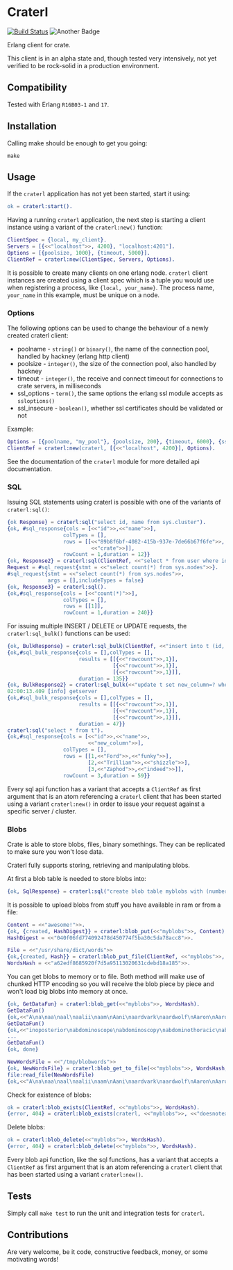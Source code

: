 # Craterl #


[![Build Status](https://travis-ci.org/crate/craterl.svg?branch=master)](https://travis-ci.org/crate/craterl)
![Another Badge](http://img.shields.io/badge/another-badge-green.svg)

Erlang client for crate.

This client is in an alpha state and, though tested very intensively,
not yet verified to be rock-solid in a production environment.

## Compatibility ##

Tested with Erlang ``R16B03-1`` and ``17``.

## Installation ##

Calling make should be enough to get you going:

```
make
```

## Usage ##


If the ```craterl``` application has not yet been started,
start it using:

```erlang
ok = craterl:start().
```

Having a running ``craterl`` application, the next step is starting a client
instance using a variant of the ```craterl:new()``` function:

```erlang
ClientSpec = {local, my_client}.
Servers = [{<<"localhost">>, 4200}, "localhost:4201"].
Options = [{poolsize, 1000}, {timeout, 5000}].
ClientRef = craterl:new(ClientSpec, Servers, Options).
```

It is possible to create many clients on one erlang node.
```craterl``` client instances are created using a client spec which is
a tuple you would use when registering a process, like ```{local, your_name}```.
The process name, ```your_name``` in this example, must be unique on a node.

### Options ###

The following options can be used to change the behaviour of a newly created craterl client:

* poolname - ```string()``` or ```binary()```, the name of the connection pool, handled by hackney (erlang http client)
* poolsize - ```integer()```, the size of the connection pool, also handled by hackney
* timeout - ```integer()```, the receive and connect timeout for connections to crate servers, in milliseconds
* ssl_options - ```term()```, the same options the erlang ssl module accepts as ```ssloptions()```
* ssl_insecure - ```boolean()```, whether ssl certificates should be validated or not

Example:

```erlang
Options = [{poolname, "my_pool"}, {poolsize, 200}, {timeout, 6000}, {ssl_insecure, false}, {ssl_options, [{cipers, [{rsa, aes_256_cbc, sha}]}, {cacerts, MyDerEncodedCaCerts}]}].
ClientRef = craterl:new(craterl, [{<<"localhost", 4200}], Options).
```

See the documentation of the ```craterl``` module for more detailed api documentation.

### SQL ###

Issuing SQL statements using craterl is possible with one of the variants of ```craterl:sql()```:

```erlang
{ok Response} = craterl:sql("select id, name from sys.cluster").
{ok, #sql_response{cols = [<<"id">>,<<"name">>],
                  colTypes = [],
                  rows = [[<<"89b8f6bf-4082-415b-937e-7de66b67f6fe">>,
                           <<"crate">>]],
                  rowCount = 1,duration = 12}}
{ok, Response2} = craterl:sql(ClientRef, <<"select * from user where id in (?, ?, ?)">>, [1, 2, 3]).
Request = #sql_request{stmt = <<"select count(*) from sys.nodes">>}.
#sql_request{stmt = <<"select count(*) from sys.nodes">>,
             args = [],includeTypes = false}
{ok, Response3} = craterl:sql().
{ok,#sql_response{cols = [<<"count(*)">>],
                  colTypes = [],
                  rows = [[1]],
                  rowCount = 1,duration = 240}}
```

For issuing multiple INSERT / DELETE or UPDATE requests, the ```craterl:sql_bulk()```
functions can be used:

```erlang
{ok, BulkResponse} = craterl:sql_bulk(ClientRef, <<"insert into t (id, name) values (?, ?)">>, [[1, <<"Ford">>], [2, <<"Trillian">>], [3, <<"Zaphod">>]]).
{ok,#sql_bulk_response{cols = [],colTypes = [],
                       results = [[{<<"rowcount">>,1}],
                                  [{<<"rowcount">>,1}],
                                  [{<<"rowcount">>,1}]],
                       duration = 135}}
{ok, BulkResponse2} = craterl:sql_bulk(<<"update t set new_column=? where id=?">>, [[<<"funky">>, 1], [<<"shizzle">>, 2], [<<"indeed">>, 3]]).
02:00:13.409 [info] getserver
{ok,#sql_bulk_response{cols = [],colTypes = [],
                       results = [[{<<"rowcount">>,1}],
                                  [{<<"rowcount">>,1}],
                                  [{<<"rowcount">>,1}]],
                       duration = 47}}
craterl:sql("select * from t").
{ok,#sql_response{cols = [<<"id">>,<<"name">>,
                          <<"new_column">>],
                  colTypes = [],
                  rows = [[1,<<"Ford">>,<<"funky">>],
                          [2,<<"Trillian">>,<<"shizzle">>],
                          [3,<<"Zaphod">>,<<"indeed">>]],
                  rowCount = 3,duration = 59}}
```

Every sql api function has a variant that accepts a ```ClientRef``` as first 
argument that is an atom referencing a ```craterl``` client that has been 
started using a variant ```craterl:new()``` in order to issue your request 
against a specific server / cluster.

### Blobs ###

Crate is able to store blobs, files, binary somethings. They can be replicated to 
make sure you won't lose data.

Craterl fully supports storing, retrieving and manipulating blobs.

At first a blob table is needed to store blobs into:

```erlang
{ok, SqlResponse} = craterl:sql("create blob table myblobs with (number_of_replicas=1)").
```

It is possible to upload blobs from stuff you have available in ram or from a file:
 
```erlang
Content = <<"awesome!">>.
{ok, {created, HashDigest}} = craterl:blob_put(<<"myblobs">>, Content).
HashDigest = <<"040f06fd774092478d450774f5ba30c5da78acc8">>.

File = <<"/usr/share/dict/words">>
{ok,{created, Hash}} = craterl:blob_put_file(ClientRef, <<"myblobs">>, <<"/usr/share/dict/words">>).
WordsHash = <<"a62edf8685920f7d5a95113020631cdebd18a185">>.
```

You can get blobs to memory or to file. Both method will make use of chunked HTTP
encoding so you will receive the blob piece by piece and won't load big blobs into memory at once.

```erlang
{ok, GetDataFun} = craterl:blob_get(<<"myblobs">>, WordsHash).
GetDataFun()
{ok,<<"A\na\naa\naal\naalii\naam\nAani\naardvark\naardwolf\nAaron\nAaronic\nAaronical\nAaronite\nAaronitic\nAaru\nAb\naba\nAbabdeh\nA"...>>}
GetDataFun()
{ok,<<"inoposterior\nabdominoscope\nabdominoscopy\nabdominothoracic\nabdominous\nabdominovaginal\nabdominovesical\nabduce\n"...>>}
...
GetDataFun()
{ok, done}

NewWordsFile = <<"/tmp/blobwords">>
{ok, NewWordsFile} = craterl:blob_get_to_file(<<"myblobs">>, WordsHash, NewWordsFile).
file:read_file(NewWordsFile)
{ok,<<"A\na\naa\naal\naalii\naam\nAani\naardvark\naardwolf\nAaron\nAaronic\nAaronical\nAaronite\nAaronitic\nAaru\nAb\naba\nAbabdeh\nA"...>>}
```

Check for existence of blobs:

```erlang
ok = craterl:blob_exists(ClientRef, <<"myblobs">>, WordsHash).
{error, 404} = craterl:blob_exists(craterl, <<"myblobs">>, <<"doesnotexist">>).
```

Delete blobs:

```erlang
ok = craterl:blob_delete(<<"myblobs">>, WordsHash).
{error, 404} = craterl:blob_delete(<<"myblobs">>, WordsHash).
```

Every blob api function, like the sql functions,  has a variant that accepts 
a ```ClientRef``` as first argument that is an atom referencing a ```craterl``` 
client that has been started using a variant ```craterl:new()```.

## Tests ##


Simply call ```make test``` to run the unit and integration tests for ```craterl```.


## Contributions ##

Are very welcome, be it code, constructive feedback, money, or some motivating words!
